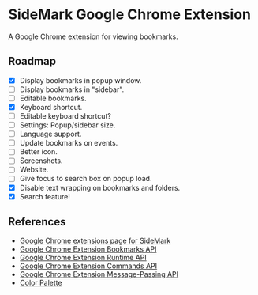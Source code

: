 # SideMark Google Chrome Extension

A Google Chrome extension for viewing bookmarks.

## Roadmap

- [x] Display bookmarks in popup window.
- [ ] Display bookmarks in "sidebar".
- [ ] Editable bookmarks.
- [x] Keyboard shortcut.
- [ ] Editable keyboard shortcut?
- [ ] Settings: Popup/sidebar size.
- [ ] Language support.
- [ ] Update bookmarks on events.
- [ ] Better icon.
- [ ] Screenshots.
- [ ] Website.
- [ ] Give focus to search box on popup load.
- [x] Disable text wrapping on bookmarks and folders.
- [x] Search feature!

## References

- [Google Chrome extensions page for SideMark](https://chrome.google.com/webstore/detail/sidemark/mpmmbieakmohbhjidajegiehcbeagdcg)
- [Google Chrome Extension Bookmarks API](https://developer.chrome.com/docs/extensions/reference/bookmarks/)
- [Google Chrome Extension Runtime API](https://developer.chrome.com/docs/extensions/reference/runtime/)
- [Google Chrome Extension Commands API](https://developer.chrome.com/docs/extensions/reference/commands/)
- [Google Chrome Extension Message-Passing API](https://developer.chrome.com/docs/extensions/reference/runtime/#method-sendMessage)
- [Color Palette](https://coolors.co/124e78-f0f0c9-f2bb05-d74e09-6e0e0a)
